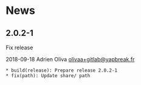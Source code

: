# News


## 2.0.2-1

Fix release

2018-09-18	Adrien Oliva <olivaa+gitlab@yapbreak.fr>

	* build(release): Prepare release 2.0.2-1
	* fix(path): Update share/ path
